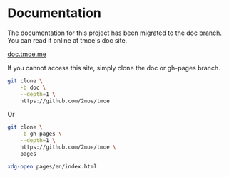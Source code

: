 # Documentation

The documentation for this project has been migrated to the doc branch.  
You can read it online at tmoe's doc site.

[doc.tmoe.me](https://doc.tmoe.me)

If you cannot access this site, simply clone the doc or gh-pages branch.

```sh
git clone \
    -b doc \
    --depth=1 \
    https://github.com/2moe/tmoe
```

Or

```sh
git clone \
    -b gh-pages \
    --depth=1 \
    https://github.com/2moe/tmoe \
    pages

xdg-open pages/en/index.html
```

